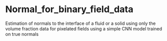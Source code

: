 # Normal_for_binary_field_data
Estimation of normals to the interface of a fluid or a solid using only the volume fraction data for pixelated fields using a simple CNN model trained on true normals
